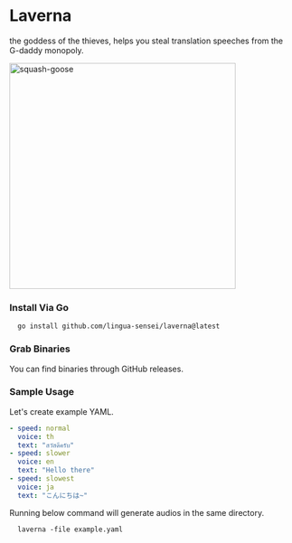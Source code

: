 # Laverna

the goddess of the thieves, helps you steal translation speeches from the G-daddy monopoly.

<img src="https://github.com/user-attachments/assets/d1d344c9-f36b-4cf7-af70-f162f93ea9f0" width="400" alt="squash-goose">

### Install Via Go

```shell
  go install github.com/lingua-sensei/laverna@latest
```

### Grab Binaries

You can find binaries through GitHub releases.

### Sample Usage

Let's create example YAML.

```yaml
- speed: normal
  voice: th
  text: "สวัสดีครับ"
- speed: slower
  voice: en
  text: "Hello there"
- speed: slowest
  voice: ja
  text: "こんにちは~"
```

Running below command will generate audios in the same directory.

```shell
  laverna -file example.yaml 
```
